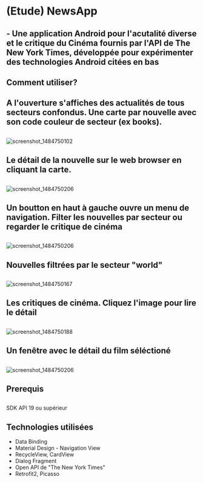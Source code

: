 # (Etude) NewsApp 
## - Une application Android pour l'acutalité diverse et le critique du Cinéma fournis par l'API de The New York Times, développée pour expérimenter des technologies Android citées en bas
## 
## Comment utiliser?
##
## A l'ouverture s'affiches des actualités de tous secteurs confondus. Une carte par nouvelle avec son code couleur de secteur (ex books).
##
![screenshot_1484750102](https://cloud.githubusercontent.com/assets/21304543/22071330/18caf026-dd9f-11e6-9916-1466af5a375b.png)
##
## Le détail de la nouvelle sur le web browser en cliquant la carte. 
##
![screenshot_1484750206](https://cloud.githubusercontent.com/assets/21304543/22072018/459981f6-dda1-11e6-8772-b492d5c80bf4.png)
##
## Un boutton en haut à gauche ouvre un menu de navigation. Filter les nouvelles par secteur ou regarder le critique de cinéma
##
![screenshot_1484750206](https://cloud.githubusercontent.com/assets/21304543/22071581/da7ee736-dd9f-11e6-8f35-4df546b3bbd2.png)
##
## Nouvelles filtrées par le secteur "world"
##
![screenshot_1484750167](https://cloud.githubusercontent.com/assets/21304543/22071846/c8850d16-dda0-11e6-96ec-5ca0c17a3fdf.png)
##
## Les critiques de cinéma. Cliquez l'image pour lire le détail
##
![screenshot_1484750188](https://cloud.githubusercontent.com/assets/21304543/22071866/d50755e4-dda0-11e6-919e-e7730a6a33f7.png)
##
## Un fenêtre avec le détail du film séléctioné 
##
![screenshot_1484750206](https://cloud.githubusercontent.com/assets/21304543/22072018/459981f6-dda1-11e6-8772-b492d5c80bf4.png)

## Prerequis
##
SDK API 19 ou supérieur
##
## Technologies utilisées
- Data Binding
- Material Design - Navigation View
- RecycleView, CardView
- Dialog Fragment
- Open API de "The New York Times"
- Retrofit2, Picasso




